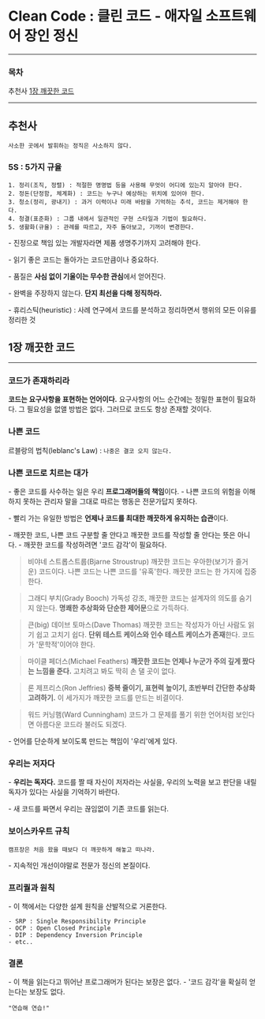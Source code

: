 # Clean Code : 클린 코드 - 애자일 소프트웨어 장인 정신

***

### 목차
추천사
<u>1장 깨끗한 코드</u>

***

## 추천사
`사소한 곳에서 발휘하는 정직은 사소하지 않다.`

### 5S : 5가지 규율
```
1. 정리(조직, 정렬) : 적절한 명명법 등을 사용해 무엇이 어디에 있는지 알아야 한다.
2. 정돈(단정함, 체계화) : 코드는 누구나 예상하는 위치에 있어야 한다.
3. 청소(정리, 광내기) : 과거 이력이나 미래 바람을 기억하는 추석, 코드는 제거해야 한다.
4. 청결(표준화) : 그룹 내에서 일관적인 구현 스타일과 기법이 필요하다.
5. 생활화(규율) : 관례를 따르고, 자주 돌아보고, 기꺼이 변경한다.
```

\- 진정으로 책임 있는 개발자라면 제품 생명주기까지 고려해야 한다.

\- 읽기 좋은 코드는 돌아가는 코드만큼이나 중요하다.

\- 품질은 **사심 없이 기울이는 무수한 관심**에서 얻어진다.

\- 완벽을 주장하지 않는다. **단지 최선을 다해 정직하라.**

\- 휴리스틱(heuristic) : 사례 연구에서 코드를 분석하고 정리하면서 행위의 모든 이유를 정리한 것

## 1장 깨끗한 코드

***

### 코드가 존재하리라
**코드는 요구사항을 표현하는 언어이다.** 요구사항의 어느 순간에는 정밀한 표현이 필요하다. 그 필요성을 없앨 방법은 없다. 그러므로 코드도 항상 존재할 것이다.

### 나쁜 코드
르블랑의 법칙(leblanc's Law) : `나중은 결코 오지 않는다.`

### 나쁜 코드로 치르는 대가
\- 좋은 코드를 사수하는 일은 우리 **프로그래머들의 책임**이다.
\- 나쁜 코드의 위험을 이해하지 못하는 관리자 말을 그대로 따르는 행동은 전문가답지 못하다.

\- 빨리 가는 유일한 방법은 **언제나 코드를 최대한 깨끗하게 유지하는 습관**이다.

\- 깨끗한 코드, 나쁜 코드 구분할 줄 안다고 깨끗한 코드를 작성할 줄 안다는 뜻은 아니다.
\- 깨끗한 코드를 작성하려면 '코드 감각'이 필요하다.

> 비야네 스트롭스트룹(Bjarne Stroustrup)
> 깨끗한 코드는 우아한(보기가 즐거운) 코드이다. 나쁜 코드는 나쁜 코드를 '유혹'한다.
> 깨끗한 코드는 한 가지에 집중한다.

> 그래디 부치(Grady Booch)
> 가독성 강조, 깨끗한 코드는 설계자의 의도를 숨기지 않는다.
> **명쾌한 추상화와 단순한 제어문**으로 가득하다.

> 큰(big) 데이브 토마스(Dave Thomas)
> 깨끗한 코드는 작성자가 아닌 사람도 읽기 쉽고 고치기 쉽다.
> **단위 테스트 케이스와 인수 테스트 케이스가 존재**한다. 코드가 '문학적'이어야 한다.

> 마이클 페더스(Michael Feathers)
> **깨끗한 코드는 언제나 누군가 주의 깊게 짰다는 느낌을 준다.** 고치려고 봐도 딱히 손 댈 곳이 없다.

> 론 제프리스(Ron Jeffries)
> **중복 줄이기, 표현력 높이기, 초반부터 간단한 추상화 고려하기.**
> 이 세가지가 깨끗한 코드를 만드는 비결이다.

> 워드 커닝햄(Ward Cunningham)
> 코드가 그 문제를 풀기 위한 언어처럼 보인다면 아름다운 코드라 불러도 되겠다.

\- 언어를 단순하게 보이도록 만드는 책임이 '우리'에게 있다.

### 우리는 저자다
\- **우리는 독자다.** 코드를 짤 때 자신이 저자라는 사실을, 우리의 노력을 보고 판단을 내릴 독자가 있다는 사실을 기억하기 바란다.

\- 새 코드를 짜면서 우리는 끊임없이 기존 코드를 읽는다.

### 보이스카우트 규칙
`캠프장은 처음 왔을 때보다 더 깨끗하게 해놓고 떠나라.`

\- 지속적인 개선이야말로 전문가 정신의 본질이다.

### 프리퀄과 원칙
\- 이 책에서는 다양한 설계 원칙을 산발적으로 거론한다.

```
- SRP : Single Responsibility Principle
- OCP : Open Closed Principle
- DIP : Dependency Inversion Principle
- etc..
```

### 결론
\- 이 책을 읽는다고 뛰어난 프로그래머가 된다는 보장은 없다.
\- '코드 감각'을 확실히 얻는다는 보장도 없다.

`"연습해 연습!"`